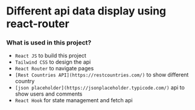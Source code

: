 # Different api data display using react-router

### What is used in this project?
- `React JS` to build this project
- `Tailwind CSS` to design the api
- `React Router` to navigate pages
- `[Rest Countries API](https://restcountries.com/)` to show different country
- `[json placeholder](https://jsonplaceholder.typicode.com/)` api to show users and comments
- `React Hook` for state management and fetch api

